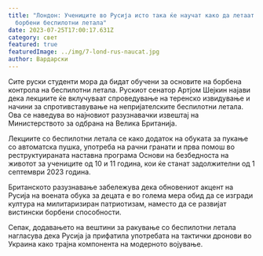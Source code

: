```yaml
---
title: "Лондон: Учениците во Русија исто така ќе научат како да летаат со
  борбени беспилотни летала"
date: 2023-07-25T17:00:17.631Z
category: свет
featured: true
featuredImage: ../img/7-lond-rus-naucat.jpg
author: Вардарски
---
```

Сите руски студенти мора да бидат обучени за основите на борбена контрола на беспилотни летала. Рускиот сенатор Артјом Шејкин најави дека лекциите ќе вклучуваат спроведување на теренско извидување и начини за спротивставување на непријателските беспилотни летала. Ова се наведува во најновиот разузнавачки извештај на Министерството за одбрана на Велика Британија.

Лекциите со беспилотни летала се како додаток на обуката за пукање со автоматска пушка, употреба на рачни гранати и прва помош во реструктуираната наставна програма Основи на безбедноста на животот за учениците од 10 и 11 година, кои ќе станат задолжителни од 1 септември 2023 година.

Британското разузнавање забележува дека обновениот акцент на Русија на воената обука за децата е во голема мера обид да се изгради култура на милитаризиран патриотизам, наместо да се развијат вистински борбени способности.

Сепак, додавањето на вештини за ракување со беспилотни летала нагласува дека Русија ја прифатила употребата на тактички дронови во Украина како трајна компонента на модерното војување.